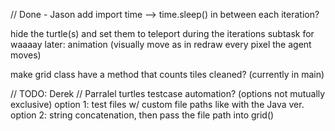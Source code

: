 // Done - Jason
add import time --> time.sleep() in between each iteration?

hide the turtle(s) and set them to teleport during the iterations
    subtask for waaaay later: animation (visually move as in redraw every pixel the agent moves)

make grid class have a method that counts tiles cleaned? (currently in main)

// TODO: Derek
// Parralel turtles
testcase automation? (options not mutually exclusive)
option 1: test files w/ custom file paths like with the Java ver.
option 2: string concatenation, then pass the file path into grid()
